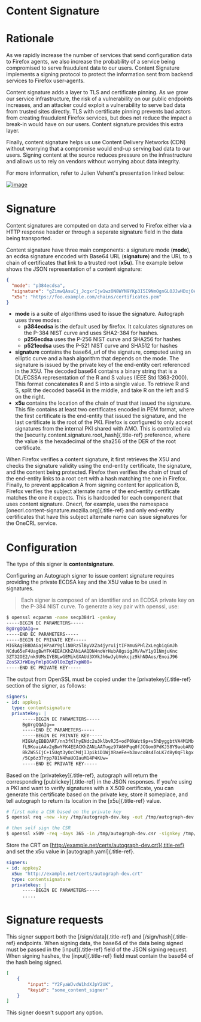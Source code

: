 # Content Signature

# Rationale

As we rapidly increase the number of services that send configuration
data to Firefox agents, we also increase the probability of a service
being compromised to serve fraudulent data to our users. Content
Signature implements a signing protocol to protect the information sent
from backend services to Firefox user-agents.

Content signature adds a layer to TLS and certificate pinning. As we
grow our service infrastructure, the risk of a vulnerability on our
public endpoints increases, and an attacker could exploit a
vulnerability to serve bad data from trusted sites directly. TLS with
certificate pinning prevents bad actors from creating fraudulent Firefox
services, but does not reduce the impact a break-in would have on our
users. Content signature provides this extra layer.

Finally, content signature helps us use Content Delivery Networks (CDN)
without worrying that a compromise would end-up serving bad data to our
users. Signing content at the source reduces pressure on the
infrastructure and allows us to rely on vendors without worrying about
data integrity.

For more information, refer to Julien Vehent\'s presentation linked
below:

[![image](https://img.youtube.com/vi/b2kPo8YdLTw/0.jpg)](https://www.youtube.com/watch?v=b2kPo8YdLTw)

# Signature

Content signatures are computed on data and served to Firefox either via
a HTTP response header or through a separate signature field in the data
being transported.

Content signature have three main components: a signature mode
(**mode**), an ecdsa signature encoded with Base64 URL (**signature**)
and the URL to a chain of certificates that link to a trusted root
(**x5u**). The example below shows the JSON representation of a content
signature:

``` json
{
  "mode": "p384ecdsa",
  "signature": "gZimwQAsuCj_JcgxrIjw1wzON8WYN9YKp3I5I9NmOgnGLOJJwHDxjOA2QEnzN7bXBGWFgn8HJ7fGRYxBy1SHiDMiF8VX7V49KkanO9MO-RRN1AyC9xmghuEcF4ndhQaI",
  "x5u": "https://foo.example.com/chains/certificates.pem"
}
```

-   **mode** is a suite of algorithms used to issue the signature.
    Autograph uses three modes:
    -   **p384ecdsa** is the default used by firefox. It calculates
        signatures on the P-384 NIST curve and uses SHA2-384 for hashes.
    -   **p256ecdsa** uses the P-256 NIST curve and SHA256 for hashes
    -   **p521ecdsa** uses the P-521 NIST curve and SHA512 for hashes
-   **signature** contains the base64_url of the signature, computed
    using an elliptic curve and a hash algorithm that depends on the
    mode. The signature is issued by the private key of the end-entity
    cert referenced in the X5U. The decoded base64 contains a binary
    string that is a DL/ECSSA representation of the R and S values (IEEE
    Std 1363-2000). This format concatenates R and S into a single
    value. To retrieve R and S, split the decoded base64 in the middle,
    and take R on the left and S on the right.
-   **x5u** contains the location of the chain of trust that issued the
    signature. This file contains at least two certificates encoded in
    PEM format, where the first certificate is the end-entity that
    issued the signature, and the last certificate is the root of the
    PKI. Firefox is configured to only accept signatures from the
    internal PKI shared with AMO. This is controlled via the
    [security.content.signature.root_hash]{.title-ref} preference, where
    the value is the hexadecimal of the sha256 of the DER of the root
    certificate.

When Firefox verifies a content signature, it first retrieves the X5U
and checks the signature validity using the end-entity certificate, the
signature, and the content being protected. Firefox then verifies the
chain of trust of the end-entity links to a root cert with a hash
matching the one in Firefox. Finally, to prevent application A from
signing content for application B, Firefox verifies the subject
alternate name of the end-entity certificate matches the one it expects.
This is hardcoded for each component that uses content signature.
Onecrl, for example, uses the namespace
[onecrl.content-signature.mozilla.org]{.title-ref} and only end-entity
certificates that have this subject alternate name can issue signatures
for the OneCRL service.

# Configuration

The type of this signer is **contentsignature**.

Configuring an Autograph signer to issue content signature requires
providing the private ECDSA key and the X5U value to be used in
signatures.

> Each signer is composed of an identifier and an ECDSA private key on
> the P-384 NIST curve. To generate a key pair with openssl, use:

``` bash
$ openssl ecparam -name secp384r1 -genkey
-----BEGIN EC PARAMETERS-----
BgUrgQQAIg==
-----END EC PARAMETERS-----
-----BEGIN EC PRIVATE KEY-----
MIGkAgEBBDAGajHPaAY9gliN0RzSlByVXZa4jyruijtIFXmuSPHlZxLegbiqGmJh
NCdu65eF4UagBwYFK4EEACKhZANiAAQDN4noWrHubA8gsigJM/AwY1yO1NmjuKnc
3ZT32OE2/nk9UMsIYE8LwGEMikGXAUd3XVkJh6wJybVekcjz9khNDAos/EnoiJ96
ZosSXJrWEeyFmlp8GvDlOoZqd7xpW08=
-----END EC PRIVATE KEY-----
```

The output from OpenSSL must be copied under the
[privatekey]{.title-ref} section of the signer, as follows:

``` yaml
signers:
- id: appkey1
  type: contentsignature
  privatekey: |
      -----BEGIN EC PARAMETERS-----
      BgUrgQQAIg==
      -----END EC PARAMETERS-----
      -----BEGIN EC PRIVATE KEY-----
      MIGkAgEBBDART/nn3fKlhyENdc2u3klbvRJ5+odP0kWzt9p+v5hDyggbtVA4M1Mb
      fL9KoaiAAv2gBwYFK4EEACKhZANiAATugz97A6HPqq0fJCGom9PdKJ58Y9aobARQ
      BkZWS5IjC+15Uqt3yOcCMdjIJpikiD1WjXRaeFe+b3ovcoBs4ToLK7d8y0qFlkgx
      /5Cp6z37rpp781N4haUOIauM14P4KUw=
      -----END EC PRIVATE KEY-----
```

Based on the [privatekey]{.title-ref}, autograph will return the
corresponding [publickey]{.title-ref} in the JSON responses. If you\'re
using a PKI and want to verify signatures with a X.509 certificate, you
can generate this certificate based on the private key, store it
someplace, and tell autograph to return its location in the
[x5u]{.title-ref} value.

``` bash
# first make a CSR based on the private key
$ openssl req -new -key /tmp/autograph-dev.key -out /tmp/autograph-dev.csr

# then self sign the CSR
$ openssl x509 -req -days 365 -in /tmp/autograph-dev.csr -signkey /tmp/autograph-dev.key -out /tmp/autograph-dev.crt
```

Store the CRT on
[http://example.net/certs/autograph-dev.crt]{.title-ref} and set the x5u
value in [autograph.yaml]{.title-ref}.

``` yaml
signers:
- id: appkey2
  x5u: "http://example.net/certs/autograph-dev.crt"
  type: contentsignature
  privatekey: |
      -----BEGIN EC PARAMETERS-----
      .....
```

# Signature requests

This signer support both the [/sign/data]{.title-ref} and
[/sign/hash]{.title-ref} endpoints. When signing data, the base64 of the
data being signed must be passed in the [input]{.title-ref} field of the
JSON signing request. When signing hashes, the [input]{.title-ref} field
must contain the base64 of the hash being signed.

``` json
[
    {
        "input": "Y2FyaWJvdW1hdXJpY2UK",
        "keyid": "some_content_signer"
    }
]
```

This signer doesn\'t support any option.

